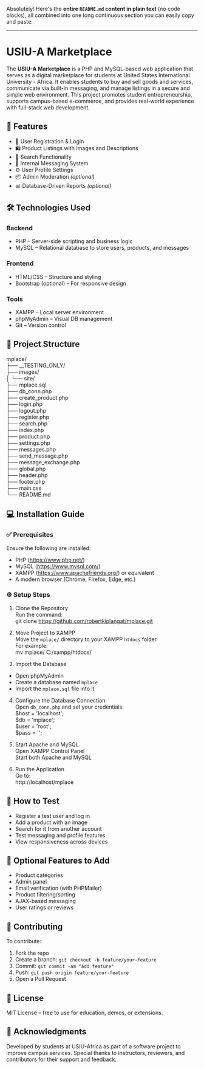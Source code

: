 Absolutely! Here's the **entire `README.md` content in plain text** (no code blocks), all combined into one long continuous section you can easily copy and paste:

---

# USIU-A Marketplace

The **USIU-A Marketplace** is a PHP and MySQL-based web application that serves as a digital marketplace for students at United States International University - Africa. It enables students to buy and sell goods and services, communicate via built-in messaging, and manage listings in a secure and simple web environment. This project promotes student entrepreneurship, supports campus-based e-commerce, and provides real-world experience with full-stack web development.

## 📌 Features

- 🔐 User Registration & Login  
- 🛍️ Product Listings with Images and Descriptions  
- 🔎 Search Functionality  
- 💬 Internal Messaging System  
- ⚙️ User Profile Settings  
- 📦 Admin Moderation *(optional)*  
- 📊 Database-Driven Reports *(optional)*  

## 🛠️ Technologies Used

### Backend  
- PHP – Server-side scripting and business logic  
- MySQL – Relational database to store users, products, and messages  

### Frontend  
- HTML/CSS – Structure and styling  
- Bootstrap (optional) – For responsive design  

### Tools  
- XAMPP – Local server environment  
- phpMyAdmin – Visual DB management  
- Git – Version control  

## 📁 Project Structure

mplace/  
├── __TESTING_ONLY/  
├── images/  
│   └── site/  
├── mplace.sql  
├── db_conn.php  
├── create_product.php  
├── login.php  
├── logout.php  
├── register.php  
├── search.php  
├── index.php  
├── product.php  
├── settings.php  
├── messages.php  
├── send_message.php  
├── message_exchange.php  
├── global.php  
├── header.php  
├── footer.php  
├── main.css  
└── README.md  

## 💻 Installation Guide

### ✅ Prerequisites

Ensure the following are installed:  
- PHP (https://www.php.net/)  
- MySQL (https://www.mysql.com/)  
- XAMPP (https://www.apachefriends.org/) or equivalent  
- A modern browser (Chrome, Firefox, Edge, etc.)

### ⚙️ Setup Steps

1. Clone the Repository  
Run the command:  
git clone https://github.com/robertkiplangat/mplace.git

2. Move Project to XAMPP  
Move the `mplace/` directory to your XAMPP `htdocs` folder.  
For example:  
mv mplace/ C:/xampp/htdocs/

3. Import the Database  
- Open phpMyAdmin  
- Create a database named `mplace`  
- Import the `mplace.sql` file into it

4. Configure the Database Connection  
Open `db_conn.php` and set your credentials:  
$host = 'localhost';  
$db = 'mplace';  
$user = 'root';  
$pass = '';

5. Start Apache and MySQL  
Open XAMPP Control Panel  
Start both Apache and MySQL

6. Run the Application  
Go to:  
http://localhost/mplace

## 🧪 How to Test

- Register a test user and log in  
- Add a product with an image  
- Search for it from another account  
- Test messaging and profile features  
- View responsiveness across devices  

## 🌱 Optional Features to Add

- Product categories  
- Admin panel  
- Email verification (with PHPMailer)  
- Product filtering/sorting  
- AJAX-based messaging  
- User ratings or reviews  

## 🤝 Contributing

To contribute:  
1. Fork the repo  
2. Create a branch: `git checkout -b feature/your-feature`  
3. Commit: `git commit -am "Add feature"`  
4. Push: `git push origin feature/your-feature`  
5. Open a Pull Request

## 📄 License

MIT License – free to use for education, demos, or extensions.

## 🙌 Acknowledgments

Developed by students at USIU-Africa as part of a software project to improve campus services. Special thanks to instructors, reviewers, and contributors for their support and feedback.

